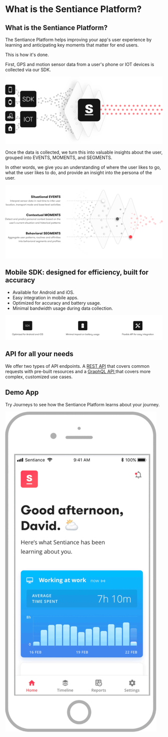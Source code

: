 # What is the Sentiance Platform?

## What is the Sentiance Platform?

The Sentiance Platform helps improving your app's user experience by learning and anticipating key moments that matter for end users.

This is how it's done.

First, GPS and motion sensor data from a user's phone or IOT devices is collected via our SDK.

![](.gitbook/assets/platform.png)

Once the data is collected, we turn this into valuable insights about the user, grouped into EVENTS, MOMENTS, and SEGMENTS. 

In other words, we give you an understanding of where the user likes to go, what the user likes to do, and provide an insight into the persona of the user.

![](.gitbook/assets/context-layers.png)

## Mobile SDK: designed for efficiency, built for accuracy

* Available for Android and iOS.
* Easy integration in mobile apps.
* Optimized for accuracy and battery usage.
* Minimal bandwidth usage during data collection.

![](.gitbook/assets/screen-shot-2018-12-17-at-4.47.30-pm.png)

## API for all your needs

We offer two types of API endpoints. A [REST API](https://developers.sentiance.com/docs/rest) that covers common requests with pre-built resources and a [GraphQL API ](https://developers.sentiance.com/docs/gql)that  covers more complex, customized use cases.

## Demo App

Try Journeys to see how the Sentiance Platform learns about your journey.

![](.gitbook/assets/journeys-demo.gif)

